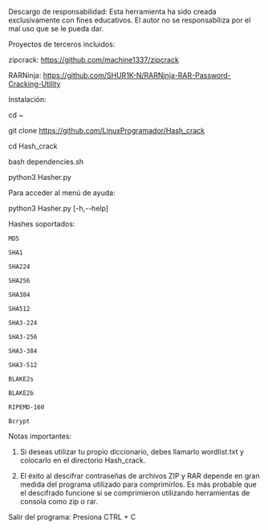 Descargo de responsabilidad:
Esta herramienta ha sido creada exclusivamente con fines educativos. El autor no se responsabiliza por el mal uso que se le pueda dar.

Proyectos de terceros incluidos:

zipcrack: https://github.com/machine1337/zipcrack

RARNinja: https://github.com/SHUR1K-N/RARNinja-RAR-Password-Cracking-Utility


Instalación:

cd ~

git clone https://github.com/LinuxProgramador/Hash_crack

cd Hash_crack

bash dependencies.sh

python3 Hasher.py

Para acceder al menú de ayuda:

python3 Hasher.py [-h,--help]

Hashes soportados:

    MD5

    SHA1

    SHA224

    SHA256

    SHA384

    SHA512

    SHA3-224

    SHA3-256

    SHA3-384

    SHA3-512

    BLAKE2s

    BLAKE2b

    RIPEMD-160

    Bcrypt 


Notas importantes:

1. Si deseas utilizar tu propio diccionario, debes llamarlo wordlist.txt y colocarlo en el directorio Hash_crack.


2. El éxito al descifrar contraseñas de archivos ZIP y RAR depende en gran medida del programa utilizado para comprimirlos. Es más probable que el descifrado funcione si se comprimieron utilizando herramientas de consola como zip o rar.


Salir del programa:
Presiona CTRL + C
